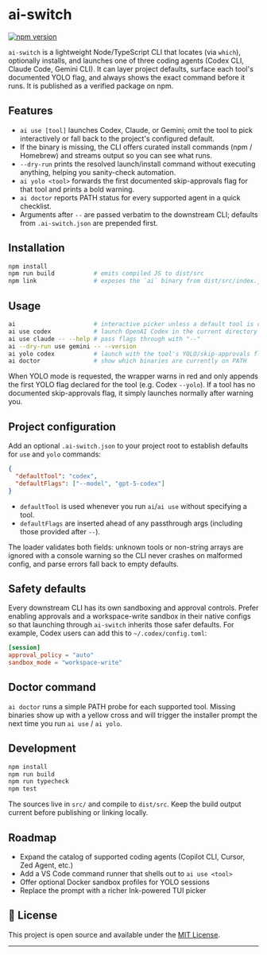 # ai-switch

[![npm version](https://img.shields.io/npm/v/ai-switch.svg?color=cb3837)](https://www.npmjs.com/package/ai-switch)

`ai-switch` is a lightweight Node/TypeScript CLI that locates (via `which`), optionally installs, and launches one of three coding agents (Codex CLI, Claude Code, Gemini CLI). It can layer project defaults, surface each tool's documented YOLO flag, and always shows the exact command before it runs. It is published as a verified package on npm.

## Features
- `ai use [tool]` launches Codex, Claude, or Gemini; omit the tool to pick interactively or fall back to the project's configured default.
- If the binary is missing, the CLI offers curated install commands (npm / Homebrew) and streams output so you can see what runs.
- `--dry-run` prints the resolved launch/install command without executing anything, helping you sanity-check automation.
- `ai yolo <tool>` forwards the first documented skip-approvals flag for that tool and prints a bold warning.
- `ai doctor` reports PATH status for every supported agent in a quick checklist.
- Arguments after `--` are passed verbatim to the downstream CLI; defaults from `.ai-switch.json` are prepended first.

## Installation

```bash
npm install
npm run build           # emits compiled JS to dist/src
npm link                # exposes the `ai` binary from dist/src/index.js
```

## Usage

```bash
ai                      # interactive picker unless a default tool is configured
ai use codex            # launch OpenAI Codex in the current directory
ai use claude -- --help # pass flags through with "--"
ai --dry-run use gemini -- --version
ai yolo codex           # launch with the tool's YOLO/skip-approvals flag
ai doctor               # show which binaries are currently on PATH
```

When YOLO mode is requested, the wrapper warns in red and only appends the first YOLO flag declared for the tool (e.g. Codex `--yolo`). If a tool has no documented skip-approvals flag, it simply launches normally after warning you.

## Project configuration

Add an optional `.ai-switch.json` to your project root to establish defaults for `use` and `yolo` commands:

```json
{
  "defaultTool": "codex",
  "defaultFlags": ["--model", "gpt-5-codex"]
}
```

- `defaultTool` is used whenever you run `ai`/`ai use` without specifying a tool.
- `defaultFlags` are inserted ahead of any passthrough args (including those provided after `--`).

The loader validates both fields: unknown tools or non-string arrays are ignored with a console warning so the CLI never crashes on malformed config, and parse errors fall back to empty defaults.

## Safety defaults

Every downstream CLI has its own sandboxing and approval controls. Prefer enabling approvals and a workspace-write sandbox in their native configs so that launching through `ai-switch` inherits those safer defaults. For example, Codex users can add this to `~/.codex/config.toml`:

```toml
[session]
approval_policy = "auto"
sandbox_mode = "workspace-write"
```

## Doctor command

`ai doctor` runs a simple PATH probe for each supported tool. Missing binaries show up with a yellow cross and will trigger the installer prompt the next time you run `ai use` / `ai yolo`.

## Development

```bash
npm install
npm run build
npm run typecheck
npm test
```

The sources live in `src/` and compile to `dist/src`. Keep the build output current before publishing or linking locally.

## Roadmap

- Expand the catalog of supported coding agents (Copilot CLI, Cursor, Zed Agent, etc.)
- Add a VS Code command runner that shells out to `ai use <tool>`
- Offer optional Docker sandbox profiles for YOLO sessions
- Replace the prompt with a richer Ink-powered TUI picker

## 📄 License

This project is open source and available under the [MIT License](LICENSE).

---